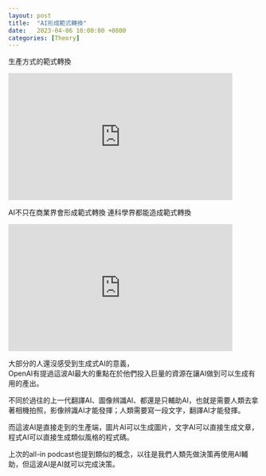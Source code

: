 ```yaml
---
layout: post
title:  "AI形成範式轉換"
date:   2023-04-06 10:00:00 +0800
categories: [Theory]
---
```


生產方式的範式轉換  
<iframe width="450" height="255" src="https://www.youtube.com/embed/KoT08Kno10A " title="YouTube video player" frameborder="0" ></iframe>  

AI不只在商業界會形成範式轉換  連科學界都能造成範式轉換  
<iframe width="450" height="255" src="https://www.youtube.com/embed/WqU8tJr5faA" title="YouTube video player" frameborder="0" ></iframe>  

大部分的人還沒感受到生成式AI的意義，  
OpenAI有提過這波AI最大的重點在於他們投入巨量的資源在讓AI做到可以生成有用的產出。

不同於過往的上一代翻譯AI、圖像辨識AI、都還是只輔助AI，也就是需要人類去拿著相機拍照，影像辨識AI才能發揮；人類需要寫一段文字，翻譯AI才能發揮。

而這波AI是直接走到的生產端，圖片AI可以生成圖片，文字AI可以直接生成文章，程式AI可以直接生成類似風格的程式碼。

上次的all-in podcast也提到類似的概念，以往是我們人類先做決策再使用AI輔助，但這波AI是AI就可以完成決策。 
